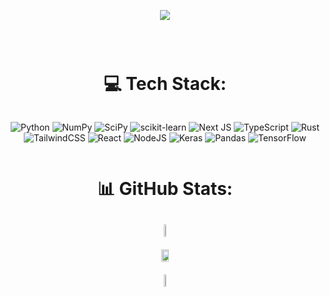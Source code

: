 <div style='display:flex;flex-direction: column;align-items:center;justify-content:center;text-align:center;'>
  
  [![](https://visitcount.itsvg.in/api?id=Benny-Nottonson&icon=2&color=6)](https://visitcount.itsvg.in)

  ---

  # 💻 Tech Stack:
  ![Python](https://img.shields.io/badge/python-3670A0?style=flat&logo=python&logoColor=ffdd54) ![NumPy](https://img.shields.io/badge/numpy-%23013243.svg?style=flat&logo=numpy&logoColor=white) ![SciPy](https://img.shields.io/badge/SciPy-%230C55A5.svg?style=flat&logo=scipy&logoColor=%white) ![scikit-learn](https://img.shields.io/badge/scikit--learn-%23F7931E.svg?style=flat&logo=scikit-learn&logoColor=white) ![Next JS](https://img.shields.io/badge/Next-black?style=flat&logo=next.js&logoColor=white) ![TypeScript](https://img.shields.io/badge/typescript-%23007ACC.svg?style=flat&logo=typescript&logoColor=white) ![Rust](https://img.shields.io/badge/rust-%23000000.svg?style=flat&logo=rust&logoColor=white) ![TailwindCSS](https://img.shields.io/badge/tailwindcss-%2338B2AC.svg?style=flat&logo=tailwind-css&logoColor=white) ![React](https://img.shields.io/badge/react-%2320232a.svg?style=flat&logo=react&logoColor=%2361DAFB) ![NodeJS](https://img.shields.io/badge/node.js-6DA55F?style=flat&logo=node.js&logoColor=white) ![Keras](https://img.shields.io/badge/Keras-%23D00000.svg?style=flat&logo=Keras&logoColor=white) ![Pandas](https://img.shields.io/badge/pandas-%23150458.svg?style=flat&logo=pandas&logoColor=white) ![TensorFlow](https://img.shields.io/badge/TensorFlow-%23FF6F00.svg?style=flat&logo=TensorFlow&logoColor=white)

  # 📊 GitHub Stats:
  <div>
    <img src="https://github-readme-stats.vercel.app/api?username=Benny-Nottonson&theme=dark&hide_border=false&include_all_commits=true&count_private=true" style="height: 40%;margin-top: 10px;margin-bottom: 10px;"></img><br/>
    <img src="https://github-readme-streak-stats.herokuapp.com/?user=Benny-Nottonson&theme=dark&hide_border=false" style="height: 80%;margin-top: 10px;margin-bottom: 10px;"></img><br/>
    <img src="https://github-readme-stats.vercel.app/api/top-langs/?username=Benny-Nottonson&theme=dark&hide_border=false&include_all_commits=true&count_private=true&layout=compact" style="height: 40%;margin-top: 10px;margin-bottom: 10px;"></img>
  </div>
</div>

